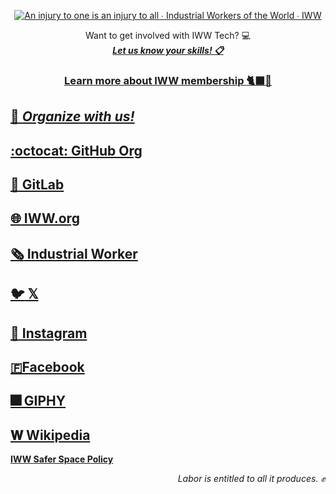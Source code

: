 <div align="center">
  
[![An injury to one is an injury to all ∙ Industrial Workers of the World ∙ IWW](https://media.giphy.com/media/mC23iiUyLMzqLbCEQU/giphy.gif)](https://iww.org)

Want to get involved with IWW Tech? :computer:  
[***Let us know your skills! :clipboard:***](https://forms.gle/X6UnuPwUzh5916aH7)

### [Learn more about IWW membership :black_cat::closed_book:](https://iww.org/membership)

</div>

## [:handshake: *Organize with us!*](https://iww.org/organize)
## [:octocat: GitHub Org](https://github.com/iww)
## [:fox_face: GitLab](https://gitlab.com/iww)
## [:globe_with_meridians: IWW.org](https://iww.org)
## [:newspaper_roll: Industrial Worker](https://industrialworker.org)
## [:bird: 𝕏](https://x.com/iww)
## [:camera_flash: Instagram](https://instagram.com/industrialworkersoftheworld)
## [🇫Facebook](https://facebook.com/iww.org)
## [:fireworks: GIPHY](https://giphy.com/iww)
## [𝐖 Wikipedia](https://en.wikipedia.org/wiki/Industrial_Workers_of_the_World)

[**IWW Safer Space Policy**](https://iww.org/safer-space)

<div align="right">

*Labor is entitled to all it produces. :fist_raised:*

</div>
